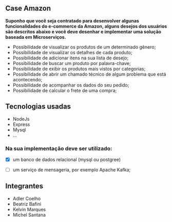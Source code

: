 Case Amazon
---
__Suponho que você seja contratado para desenvolver algunas funcionalidades do e-commerce da
Amazon, alguns desejos dos usuários são descritos abaixo e você deve desenhar e implementar uma
solução baseada em Microserviços.__
- Possibilidade de visualizar os produtos de um determinado gênero;
- Possibilidade de visualizar os detalhes de cada produto;
- Possibilidade de adicionar itens na sua lista de desejo;
- Possibilidade de buscar um produto por palavra-chave;
- Possibilidade de exibir os produtos mais vistos por categorias;
- Possibilidade de abrir um chamado técnico de algum problema que está acontecendo;
- Possibilidade de acompanhar os dados do seu pedido;
- Possibilidade de calcular o frete de uma compra;

## Tecnologias usadas
- NodeJs
- Express
- Mysql
- ...

### Na sua implementação deve ser utilizado: 
- [x] um banco de dados relacional (mysql ou postgree)
- [ ] um serviço de mensageria, por exemplo Apache Kafka;


## Integrantes
- Adler Coelho
- Beatriz Bafini
- Kelvin Marques
- Michel Santana
